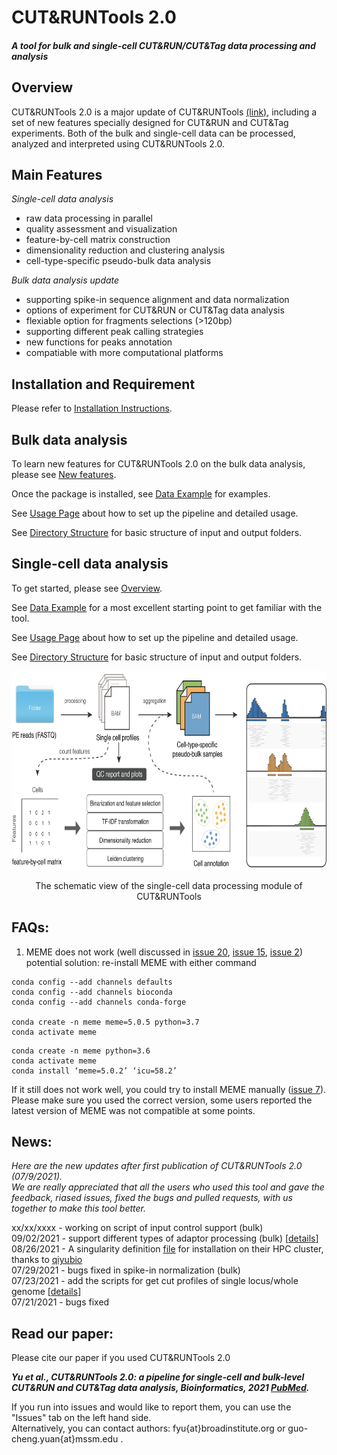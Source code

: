 # CUT&RUNTools 2.0

#### *A tool for bulk and single-cell CUT&RUN/CUT&Tag data processing and analysis*

## Overview

CUT&RUNTools 2.0 is a major update of CUT&RUNTools [(link)](https://bitbucket.org/qzhudfci/cutruntools/), including a set of new features specially designed for CUT&RUN and CUT&Tag experiments. Both of the bulk and single-cell data can be processed, analyzed and interpreted using CUT&RUNTools 2.0.

## Main Features

*Single-cell data analysis*

- raw data processing in parallel
- quality assessment and visualization
- feature-by-cell matrix construction  
- dimensionality reduction and clustering analysis  
- cell-type-specific pseudo-bulk data analysis  
 

*Bulk data analysis update* 

- supporting spike-in sequence alignment and data normalization
- options of experiment for CUT&RUN or CUT&Tag data analysis  
- flexiable option for fragments selections (>120bp) 
- supporting different peak calling strategies 
- new functions for peaks annotation 
- compatiable with more computational platforms  


## Installation and Requirement
Please refer to [Installation Instructions](docs/INSTALL.md).

## Bulk data analysis

To learn new features for CUT&RUNTools 2.0 on the bulk data analysis, please see [New features](docs/bulk-news.md).


Once the package is installed, see [Data Example](docs/bulk-QUICK.md) for examples.

See [Usage Page](docs/bulk-USAGE.md) about how to set up the pipeline and detailed usage. 

See [Directory Structure](docs/bulk-DIRECTORY.md) for basic structure of input and output folders.  



## Single-cell data analysis

To get started, please see [Overview](docs/sc-OVERVIEW.md).  

See [Data Example](docs/sc-QUICK.md) for a most excellent starting point to get familiar with the tool.  

See [Usage Page](docs/sc-USAGE.md) about how to set up the pipeline and detailed usage.  

See [Directory Structure](docs/sc-DIRECTORY.md) for basic structure of input and output folders.

<div align=center> <img src="images/scCRtools.png" width="680" height="318"> </div> 

<p align="center">The schematic view of the single-cell data processing module of CUT&RUNTools</p>  


## FAQs:  

1. MEME does not work (well discussed in [issue 20](https://github.com/fl-yu/CUT-RUNTools-2.0/issues/20), [issue 15](https://github.com/fl-yu/CUT-RUNTools-2.0/issues/15), [issue 2](https://github.com/fl-yu/CUT-RUNTools-2.0/issues/2))  
potential solution: re-install MEME with either command
```
conda config --add channels defaults
conda config --add channels bioconda
conda config --add channels conda-forge

conda create -n meme meme=5.0.5 python=3.7
conda activate meme
```
```
conda create -n meme python=3.6
conda activate meme
conda install ‘meme=5.0.2’ ‘icu=58.2’
```
If it still does not work well, you could try to install MEME manually ([issue 7](https://github.com/fl-yu/CUT-RUNTools-2.0/issues/7)). Please make sure you used the correct version, some users reported the latest version of MEME was not compatible at some points.
## News:  

*Here are the new updates after first publication of CUT&RUNTools 2.0 (07/9/2021).*  
*We are really appreciated that all the users who used this tool and gave the feedback, riased issues, fixed the bugs and pulled requests, with us together to make this tool better.*  

xx/xx/xxxx - working on script of input control support (bulk)  
09/02/2021 - support different types of adaptor processing (bulk) [[details](https://github.com/fl-yu/CUT-RUNTools-2.0/issues/24)]  
08/26/2021 - A singularity definition [file](https://github.com/fl-yu/CutRunTools2_singularity) for installation on their HPC cluster, thanks to [qiyubio](https://github.com/qiyubio)  
07/29/2021 - bugs fixed in spike-in normalization (bulk)  
07/23/2021 - add the scripts for get cut profiles of single locus/whole genome [[details](https://github.com/fl-yu/CUT-RUNTools-2.0/issues/10)]  
07/21/2021 - bugs fixed

## Read our paper:  
Please cite our paper if you used CUT&RUNTools 2.0  

***Yu et al., CUT&RUNTools 2.0: a pipeline for single-cell and bulk-level CUT&RUN and CUT&Tag data analysis, Bioinformatics, 2021 [PubMed](https://pubmed.ncbi.nlm.nih.gov/34244724/).***  

If you run into issues and would like to report them, you can use the "Issues" tab on the left hand side.  
Alternatively, you can contact authors: fyu{at}broadinstitute.org or guo-cheng.yuan{at}mssm.edu .  


